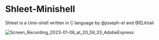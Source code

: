 # Shleet-Minishell
Shleet is a Unix-shell written in C language by @joseph-el and @ELkhali

![Screen_Recording_2023-01-06_at_20_59_33_AdobeExpress](https://user-images.githubusercontent.com/80905157/211091346-81507b25-8dc2-4981-b914-aea8ef28fe8d.gif)
